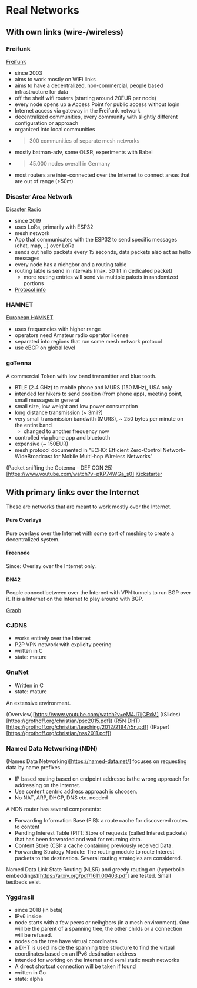 
# Real Networks

## With own links (wire-/wireless)

### Freifunk

[Freifunk](freifunk.net)

* since 2003
* aims to work mostly on WiFi links
* aims to have a decentralized, non-commercial, people based infrastructure for data
* off the shelf wifi routers (starting around 20EUR per node)
* every node opens up a Access Point for public access without login
* Internet access via gateway in the Freifunk network
* decentralized communities, every community with slightly different configuration or approach  
* organized into local communities
* >300 communities of separate mesh networks
* mostly batman-adv, some OLSR, experiments with Babel
* >45.000 nodes overall in Germany
* most routers are inter-connected over the Internet to connect areas that are out of range (>50m)


### Disaster Area Network

[Disaster Radio](https://disaster.radio/)

* since 2019
* uses LoRa, primarily with ESP32
* mesh network
* App that communicates with the ESP32 to send specific messages (chat, map, ..) over LoRa
* sends out hello packets every 15 seconds, data packets also act as hello messages
* every node has a niehgbor and a routing table
* routing table is send in intervals (max. 30 fit in dedicated packet)
  * more routing entries will send via multiple pakets in randomized portions
* [Protocol info](https://github.com/sudomesh/disaster-radio/wiki/Protocol)

### HAMNET

[European HAMNET](https://www.youtube.com/watch?v=3A6DDrJRcws)

* uses frequencies with higher range
* operators need Amateur radio operator license
* separated into regions that run some mesh network protocol
 * use eBGP on global level


### goTenna

A commercial Token with low band transmitter and blue tooth.

* BTLE (2.4 GHz) to mobile phone and MURS (150 MHz), USA only
* intended for hikers to send position (from phone app), meeting point, small messages in general
* small size, low weight and low power consumption
* long distance transmission (~ 3mil?)
* very small transmission bandwith (MURS), ~ 250 bytes per minute on the entire band
  * changed to another frequency now
* controlled via phone app and bluetooth
* expensive (~ 150EUR)
* mesh protocol documented in "ECHO: Efficient Zero-Control Network-WideBroadcast for Mobile Multi-hop Wireless Networks"

(Packet sniffing the Gotenna - DEF CON 25)[https://www.youtube.com/watch?v=pKP74WGa_s0]
[Kickstarter](https://www.kickstarter.com/projects/gotenna/gotenna-mesh-off-grid-people-powered-connectivity)

## With primary links over the Internet

These are networks that are meant to work mostly over the Internet.

#### Pure Overlays

Pure overlays over the Internet with some sort of meshing to create a decentralized system.

#### Freenode

Since: 
Overlay over the Internet only.

#### DN42

People connect between over the Internet with VPN tunnels to run BGP over it.
It is a Internet on the Internet to play around with BGP.

[Graph](https://nixnodes.net/dn42/graph/)

### CJDNS

* works entirely over the Internet
* P2P VPN network with explicity peering
* written in C
* state: mature

### GnuNet

* Written in C
* state: mature

An extensive environment.

(Overview)[https://www.youtube.com/watch?v=eM4J7ljCExM] ((Slides)[https://grothoff.org/christian/psc2015.pdf])
(R5N DHT)[https://grothoff.org/christian/teaching/2012/2194/r5n.pdf] ((Paper)[https://grothoff.org/christian/nss2011.pdf])

### Named Data Networking (NDN)

(Names Data Networking)[https://named-data.net/] focuses on requesting data by name prefixes.
- IP based routing based on endpoint addresse is the wrong approach for addressing on the Internet.
- Use content centric address approach is choosen.
- No NAT, ARP, DHCP, DNS etc. needed

A NDN router has several components:
- Forwarding  Information Base (FIB): a route cache for discovered routes to content
- Pending Interest Table (PIT): Store of requests (called Interest packets) that has been forwarded and wait for returning data.
- Content Store (CS): a cache containing  previously received Data.
- Forwarding Strategy Module: The routing module to route Interest packets to the destination. Several routing strategies are considered. 

Named Data Link State Routing (NLSR) and greedy routing on (hyperbolic embeddings)[https://arxiv.org/pdf/1611.00403.pdf] are tested. Small testbeds exist.

### Yggdrasil

* since 2018 (in beta)
* IPv6 inside
* node starts with a few peers or neihgbors (in a mesh environment). One will be the parent of a spanning tree, the other childs or a connection will be refused.
* nodes on the tree have virtual coordinates
* a DHT is used inside the spanning tree structure to find the virtual coordinates based on an IPv6 destination address
* intended for working on the Internet and semi static mesh networks
* A direct shortcut connection will be taken if found
* written in Go
* state: alpha
